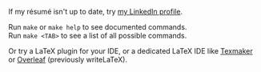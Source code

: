 If my résumé isn't up to date, try [my LinkedIn profile](http://www.linkedin.com/in/dennisideler).

Run `make` or `make help` to see documented commands.  
Run `make <TAB>` to see a list of all possible commands.

Or try a LaTeX plugin for your IDE, or a dedicated LaTeX IDE like [Texmaker] or [Overleaf] \(previously writeLaTeX).

[Texmaker]: http://www.xm1math.net/texmaker/
[Overleaf]: https://www.overleaf.com/
